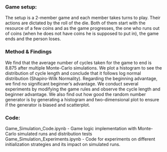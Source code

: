 ### Game setup:
The setup is a 2-member game and each member takes turns to play. Their actions are dictated by the roll of the die. Both of them start with the resource of a few coins and as the game progresses, the one who runs out of coins (when he does not have coins he is supposed to put in), the game ends and the person loses. 

### Method & Findings
We find that the average number of cycles taken for the game to end is 8.875 after multiple Monte-Carlo simulations. We plot a histogram to see the distribution of cycle length and conclude that it follows log normal distribution (Shapiro-Wilk Normality). Regarding the beginning advantage, we find no significant beginner’s advantage. We conduct several experiments by modifying the game rules and observe the cycle length and beginner advantage. We also find out how good the random number generator is by generating a histogram and two-dimensional plot to ensure if the generator is biased and scatterplot.  

### Code:  
Game_Simulation_Code.ipynb - Game logic implementation with Monte-Carlo simulated runs and distribution tests
Game_Simulation_Experiments.ipynb - Code for experiments on different initialization strategies and its impact on simulated runs.


